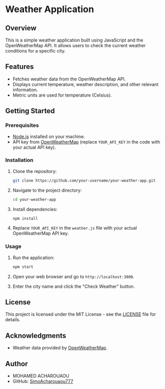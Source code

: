 # Weather Application

## Overview

This is a simple weather application built using JavaScript and the OpenWeatherMap API. It allows users to check the current weather conditions for a specific city.

## Features

- Fetches weather data from the OpenWeatherMap API.
- Displays current temperature, weather description, and other relevant information.
- Metric units are used for temperature (Celsius).

## Getting Started

### Prerequisites

- [Node.js](https://nodejs.org/) installed on your machine.
- API key from [OpenWeatherMap](https://openweathermap.org/api) (replace `YOUR_API_KEY` in the code with your actual API key).

### Installation

1. Clone the repository:

    ```bash
    git clone https://github.com/your-username/your-weather-app.git
    ```

2. Navigate to the project directory:

    ```bash
    cd your-weather-app
    ```

3. Install dependencies:

    ```bash
    npm install
    ```

4. Replace `YOUR_API_KEY` in the `weather.js` file with your actual OpenWeatherMap API key.

### Usage

1. Run the application:

    ```bash
    npm start
    ```

2. Open your web browser and go to `http://localhost:3000`.

3. Enter the city name and click the "Check Weather" button.

## License

This project is licensed under the MIT License - see the [LICENSE](LICENSE) file for details.

## Acknowledgments

- Weather data provided by [OpenWeatherMap](https://openweathermap.org/).

## Author

- MOHAMED ACHAROUAOU
- GitHub: [SimoAcharouaou777](https://github.com/SimoAcharouaou777)

